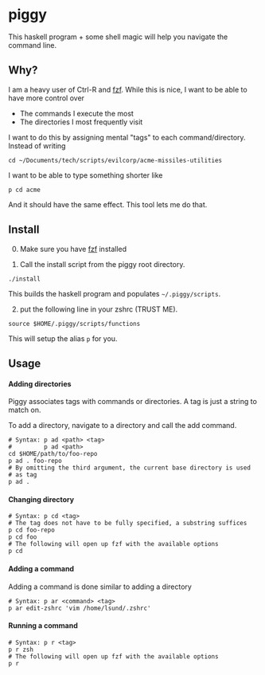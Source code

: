 # piggy

This haskell program + some shell magic will help you navigate the command
line.

## Why?

I am a heavy user of Ctrl-R and [fzf](https://github.com/junegunn/fzf). While
this is nice, I want to be able to have more control over

* The commands I execute the most
* The directories I most frequently visit

I want to do this by assigning mental "tags" to each command/directory. Instead
of writing

```
cd ~/Documents/tech/scripts/evilcorp/acme-missiles-utilities
```

I want to be able to type something shorter like

```
p cd acme
```

And it should have the same effect. This tool lets me do that.

## Install

0. Make sure you have [fzf](https://github.com/junegunn/fzf) installed

1. Call the install script from the piggy root directory.

```
./install
```

This builds the haskell program and populates `~/.piggy/scripts`.

2. put the following line in your zshrc (TRUST ME).

```
source $HOME/.piggy/scripts/functions
```

This will setup the alias `p` for you.

## Usage

#### Adding directories

Piggy associates tags with commands or directories. A tag is just a string to
match on.

To add a directory, navigate to a directory and call the add command.

```
# Syntax: p ad <path> <tag>
#         p ad <path>
cd $HOME/path/to/foo-repo
p ad . foo-repo
# By omitting the third argument, the current base directory is used
# as tag
p ad .
```

#### Changing directory

```
# Syntax: p cd <tag>
# The tag does not have to be fully specified, a substring suffices
p cd foo-repo
p cd foo
# The following will open up fzf with the available options
p cd
```

#### Adding a command

Adding a command is done similar to adding a directory

```
# Syntax: p ar <command> <tag>
p ar edit-zshrc 'vim /home/lsund/.zshrc'
```

#### Running a command

```
# Syntax: p r <tag>
p r zsh
# The following will open up fzf with the available options
p r
```
